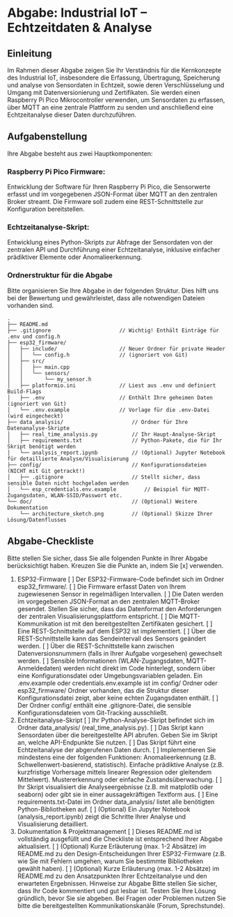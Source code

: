 # Abgabe: Industrial IoT – Echtzeitdaten & Analyse

## Einleitung

Im Rahmen dieser Abgabe zeigen Sie Ihr Verständnis für die Kernkonzepte des Industrial IoT, insbesondere die Erfassung, Übertragung, Speicherung und analyse von Sensordaten in Echtzeit, sowie deren Verschlüsselung und Umgang mit Datenversionierung und Zertifikaten. Sie werden einen Raspberry Pi Pico Mikrocontroller verwenden, um Sensordaten zu erfassen, über MQTT an eine zentrale Plattform zu senden und anschließend eine Echtzeitanalyse dieser Daten durchzuführen.

## Aufgabenstellung

Ihre Abgabe besteht aus zwei Hauptkomponenten:

### Raspberry Pi Pico Firmware:

Entwicklung der Software für Ihren Raspberry Pi Pico, die Sensorwerte erfasst und im vorgegebenen JSON-Format über MQTT an den zentralen Broker streamt. Die Firmware soll zudem eine REST-Schnittstelle zur Konfiguration bereitstellen.

### Echtzeitanalyse-Skript:

Entwicklung eines Python-Skripts zur Abfrage der Sensordaten von der zentralen API und Durchführung einer Echtzeitanalyse, inklusive einfacher prädiktiver Elemente oder Anomalieerkennung.

### Ordnerstruktur für die Abgabe

Bitte organisieren Sie Ihre Abgabe in der folgenden Struktur. Dies hilft uns bei der Bewertung und gewährleistet, dass alle notwendigen Dateien vorhanden sind.

```plaintext
.
├── README.md
├── .gitignore                      // Wichtig! Enthält Einträge für .env und config.h
├── esp32_firmware/
│   ├── include/                    // Neuer Ordner für private Header
│   │   └── config.h                // (ignoriert von Git)
│   ├── src/
│   │   ├── main.cpp
│   │   └── sensors/
│   │       └── my_sensor.h
│   ├── platformio.ini              // Liest aus .env und definiert Build-Flags
│   ├── .env                        // Enthält Ihre geheimen Daten (ignoriert von Git)
│   └── .env.example                // Vorlage für die .env-Datei (wird eingecheckt)
├── data_analysis/                      // Ordner für Ihre Datenanalyse-Skripte
│   ├── real_time_analysis.py           // Ihr Haupt-Analyse-Skript
│   ├── requirements.txt                // Python-Pakete, die für Ihr Skript benötigt werden
│   └── analysis_report.ipynb           // (Optional) Jupyter Notebook für detaillierte Analyse/Visualisierung
├── config/                             // Konfigurationsdateien (NICHT mit Git getrackt!)
│   ├── .gitignore                      // Stellt sicher, dass sensible Daten nicht hochgeladen werden
│   └── esp_credentials.env.example         // Beispiel für MQTT-Zugangsdaten, WLAN-SSID/Passwort etc.
└── doc/                                // (Optional) Weitere Dokumentation
    └── architecture_sketch.png         // (Optional) Skizze Ihrer Lösung/Datenflusses
```

## Abgabe-Checkliste

Bitte stellen Sie sicher, dass Sie alle folgenden Punkte in Ihrer Abgabe berücksichtigt haben. Kreuzen Sie die Punkte an, indem Sie [x] verwenden.

1. ESP32-Firmware
[ ] Der ESP32-Firmware-Code befindet sich im Ordner esp32_firmware/.
[ ] Die Firmware erfasst Daten von Ihrem zugewiesenen Sensor in regelmäßigen Intervallen.
[ ] Die Daten werden im vorgegebenen JSON-Format an den zentralen MQTT-Broker gesendet.
Stellen Sie sicher, dass das Datenformat den Anforderungen der zentralen Visualisierungsplattform entspricht.
[ ] Die MQTT-Kommunikation ist mit den bereitgestellten Zertifikaten gesichert.
[ ] Eine REST-Schnittstelle auf dem ESP32 ist implementiert.
[ ] Über die REST-Schnittstelle kann das Sendeintervall des Sensors geändert werden.
[ ] Über die REST-Schnittstelle kann zwischen Datenversionsnummern (falls in Ihrer Aufgabe vorgesehen) gewechselt werden.
[ ] Sensible Informationen (WLAN-Zugangsdaten, MQTT-Anmeldedaten) werden nicht direkt im Code hinterlegt, sondern über eine Konfigurationsdatei oder Umgebungsvariablen geladen. Ein .env.example oder credentials.env.example ist im config/ Ordner oder esp32_firmware/ Ordner vorhanden, das die Struktur dieser Konfigurationsdatei zeigt, aber keine echten Zugangsdaten enthält.
[ ] Der Ordner config/ enthält eine .gitignore-Datei, die sensible Konfigurationsdateien vom Git-Tracking ausschließt.
2. Echtzeitanalyse-Skript
[ ] Ihr Python-Analyse-Skript befindet sich im Ordner data_analysis/ (real_time_analysis.py).
[ ] Das Skript kann Sensordaten über die bereitgestellte API abrufen.
Geben Sie im Skript an, welche API-Endpunkte Sie nutzen.
[ ] Das Skript führt eine Echtzeitanalyse der abgerufenen Daten durch.
[ ] Implementieren Sie mindestens eine der folgenden Funktionen:
Anomalieerkennung (z.B. Schwellenwert-basierend, statistisch).
Einfache prädiktive Analyse (z.B. kurzfristige Vorhersage mittels linearer Regression oder gleitendem Mittelwert).
Mustererkennung oder einfache Zustandsüberwachung.
[ ] Ihr Skript visualisiert die Analyseergebnisse (z.B. mit matplotlib oder seaborn) oder gibt sie in einer aussagekräftigen Textform aus.
[ ] Eine requirements.txt-Datei im Ordner data_analysis/ listet alle benötigten Python-Bibliotheken auf.
[ ] (Optional) Ein Jupyter Notebook (analysis_report.ipynb) zeigt die Schritte Ihrer Analyse und Visualisierung detailliert.
3. Dokumentation & Projektmanagement
[ ] Dieses README.md ist vollständig ausgefüllt und die Checkliste ist entsprechend Ihrer Abgabe aktualisiert.
[ ] (Optional) Kurze Erläuterung (max. 1-2 Absätze) im README.md zu den Design-Entscheidungen Ihrer ESP32-Firmware (z.B. wie Sie mit Fehlern umgehen, warum Sie bestimmte Bibliotheken gewählt haben).
[ ] (Optional) Kurze Erläuterung (max. 1-2 Absätze) im README.md zu den Ansatzpunkten Ihrer Echtzeitanalyse und den erwarteten Ergebnissen.
Hinweise zur Abgabe
Bitte stellen Sie sicher, dass Ihr Code kommentiert und gut lesbar ist.
Testen Sie Ihre Lösung gründlich, bevor Sie sie abgeben.
Bei Fragen oder Problemen nutzen Sie bitte die bereitgestellten Kommunikationskanäle (Forum, Sprechstunde).